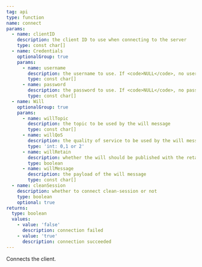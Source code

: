 ```yaml
---
tag: api
type: function
name: connect
params:
  - name: clientID
    description: the client ID to use when connecting to the server
    type: const char[]
  - name: Credentials
    optionalGroup: true
    params:
      - name: username
        description: the username to use. If <code>NULL</code>, no username or password is used
        type: const char[]
      - name: password
        description: the password to use. If <code>NULL</code>, no password is used
        type: const char[]
  - name: Will
    optionalGroup: true
    params:
      - name: willTopic
        description: the topic to be used by the will message
        type: const char[]
      - name: willQoS
        description: the quality of service to be used by the will message
        type: 'int: 0,1 or 2'
      - name: willRetain
        description: whether the will should be published with the retain flag
        type: boolean
      - name: willMessage
        description: the payload of the will message
        type: const char[]
  - name: cleanSession
    description: whether to connect clean-session or not
    type: boolean
    optional: true
returns:
  type: boolean
  values:
    - value: 'false'
      description: connection failed
    - value: 'true'
      description: connection succeeded
---
```



Connects the client.

